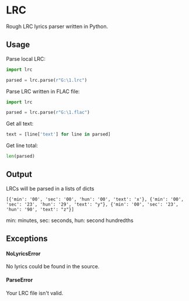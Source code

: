 # LRC
Rough LRC lyrics parser written in Python.

## Usage
Parse local LRC:
```python
import lrc

parsed = lrc.parse(r"G:\1.lrc")
```
Parse LRC written in FLAC file:
```python
import lrc

parsed = lrc.parse(r"G:\1.flac")
```
Get all text:
```python
text = [line['text'] for line in parsed]
```
Get line total:
```python
len(parsed)
```

## Output
LRCs will be parsed in a lists of dicts
```
[{'min': '00', 'sec': '00', 'hun': '00', 'text': 'x'}, {'min': '00', 'sec': '23', 'hun': '29', 'text': "y"}, {'min': '00', 'sec': '23', 'hun': '90', 'text': "z"}]
```
min: minutes,
sec: seconds,
hun: second hundredths

## Exceptions
#### NoLyricsError
No lyrics could be found in the source.
#### ParseError
Your LRC file isn't valid.
